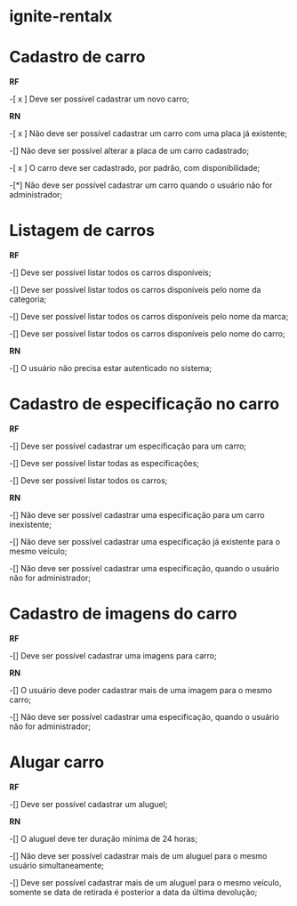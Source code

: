# ignite-rentalx

# Cadastro de carro

**RF**

-[ x ] Deve ser possível cadastrar um novo carro;


**RN**

-[ x ] Não deve ser possível cadastrar um carro com uma placa já existente;

-[] Não deve ser possível alterar a placa de um carro cadastrado;

-[ x ] O carro deve ser cadastrado, por padrão, com disponibilidade;

-[*] Não deve ser possível cadastrar um carro quando o usuário não for administrador;

# Listagem de carros

**RF**

-[] Deve ser possível listar todos os carros disponíveis;

-[] Deve ser possível listar todos os carros disponíveis pelo nome da categoria; 

-[] Deve ser possível listar todos os carros disponíveis pelo nome da marca; 

-[] Deve ser possível listar todos os carros disponíveis pelo nome do carro; 

**RN**

-[] O usuário não precisa estar autenticado no sistema;

# Cadastro de especificação no carro

**RF**

-[] Deve ser possível cadastrar um especificação para um carro;

-[] Deve ser possível listar todas as especificações;

-[] Deve ser possível listar todos os carros;

**RN**

-[] Não deve ser possível cadastrar uma especificação para um carro inexistente;

-[] Não deve ser possível cadastrar uma especificação já existente para o mesmo veículo;

-[] Não deve ser possível cadastrar uma especificação, quando o usuário não for administrador;

# Cadastro de imagens do carro

**RF**

-[] Deve ser possível cadastrar uma imagens para carro;

**RN**

-[] O usuário deve poder cadastrar mais de uma imagem para o mesmo carro;

-[] Não deve ser possível cadastrar uma especificação, quando o usuário não for administrador;

# Alugar carro

**RF**

-[] Deve ser possível cadastrar um aluguel;

**RN**

-[] O aluguel deve ter duração mínima de 24 horas;

-[] Não deve ser possível cadastrar mais de um aluguel para o mesmo usuário simultaneamente;

-[] Deve ser possível cadastrar mais de um aluguel para o mesmo veículo, somente se data de retirada é posterior a data da última devolução;